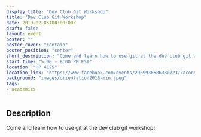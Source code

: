 ```yaml
---
display_title: "Dev Club Git Workshop"
title: "Dev Club Git Workshop"
date: 2019-02-05T00:00:00Z
draft: false
layout: event
poster: ""
poster_cover: "contain"
poster_position: "center"
short_description: "Come and learn how to use git at the dev club git workshop!"
start_time: "5:00 - 8:00 PM EST"
location: "HP 4125"
location_link: "https://www.facebook.com/events/2969936686380723/?acontext=%7B%22event_action_history%22%3A[%7B%22surface%22%3A%22page%22%7D]%7D"
background: "images/orientation2018-min.jpeg"
tags:
- academics
---
```


## Description

Come and learn how to use git at the dev club git workshop!
